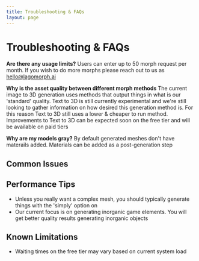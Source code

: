 ```yaml
---
title: Troubleshooting & FAQs
layout: page
---
```


# Troubleshooting & FAQs

**Are there any usage limits?**
Users can enter up to 50 morph request per month. If you wish to do more morphs please reach out to us as hello@lagomorph.ai

**Why is the asset quality between different morph methods**
The current image to 3D generation uses methods that output things in what is our 'standard' quality. Text to 3D is still currently experimental and we're still looking to gather information on how desired this generation method is. For this reason Text to 3D still uses a lower & cheaper to run method. Improvements to Text to 3D can be expected soon on the free tier and will be available on paid tiers

**Why are my models gray?**
By default generated meshes don't have materails added. Materials can be added as a post-generation step 

## Common Issues

## Performance Tips
- Unless you really want a complex mesh, you should typically generate things with the 'simply' option on
- Our current focus is on generating inorganic game elements. You will get better quality results generating inorganic objects 

## Known Limitations
- Waiting times on the free tier may vary based on current system load